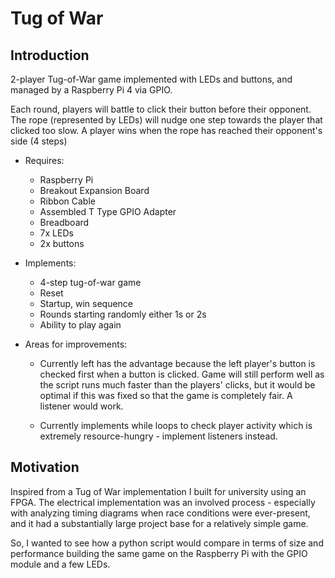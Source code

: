 # Tug of War

## Introduction
2-player Tug-of-War game implemented with LEDs and buttons, and managed by a Raspberry Pi 4 via GPIO.

Each round, players will battle to click their button before their opponent.
The rope (represented by LEDs) will nudge one step towards the player that clicked too slow.
A player wins when the rope has reached their opponent's side (4 steps)

- Requires:

  - Raspberry Pi
  - Breakout Expansion Board
  - Ribbon Cable
  - Assembled T Type GPIO Adapter
  - Breadboard
  - 7x LEDs
  - 2x buttons

- Implements:

  - 4-step tug-of-war game
  - Reset
  - Startup, win sequence
  - Rounds starting randomly either 1s or 2s
  - Ability to play again

- Areas for improvements:

  - Currently left has the advantage because the left player's button is checked first when a button is clicked. Game will still perform well as the script runs much faster than the players' clicks, but it would be optimal if this was fixed so that the game is completely fair. A listener would work.

  - Currently implements while loops to check player activity which is extremely resource-hungry - implement listeners instead.

## Motivation
Inspired from a Tug of War implementation I built for university using an FPGA.
The electrical implementation was an involved process - especially with analyzing timing diagrams when race conditions were ever-present, and it had a substantially large project base for a relatively simple game.

So, I wanted to see how a python script would compare in terms of size and performance building the same game on the Raspberry Pi with the GPIO module and a few LEDs.
